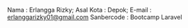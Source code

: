 Nama : Erlangga Rizky;
Asal Kota : Depok;
E-mail : erlanggarizky01@gmail.com
Sanbercode : Bootcamp Laravel
